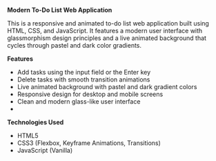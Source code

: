  **Modern To-Do List Web Application**
 
This is a responsive and animated to-do list web application built using HTML, CSS, and JavaScript. It features a modern user interface with glassmorphism design principles and a live animated background that cycles through pastel and dark color gradients.

 **Features**
- Add tasks using the input field or the Enter key
- Delete tasks with smooth transition animations
- Live animated background with pastel and dark gradient colors
- Responsive design for desktop and mobile screens
- Clean and modern glass-like user interface
- 
 **Technologies Used**
- HTML5
- CSS3 (Flexbox, Keyframe Animations, Transitions)
- JavaScript (Vanilla)



